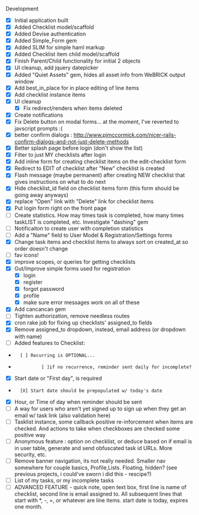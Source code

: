
Development
* [X] Initial application built
* [X] Added Checklist model/scaffold
* [X] Added Devise authentication
* [X] Added Simple_Form gem
* [X] Added SLIM for simple haml markup
* [X] Added Checklist item child model/scaffold
* [X] Finish Parent/Child functionality for initial 2 objects
* [X] UI cleanup, add jquery datepicker
* [X] Added "Quiet Assets" gem, hides all asset info from WeBRICK output window
* [X] Add best_in_place for in place editing of line items
* [X] Add checklist instance items
* [X] UI cleanup
	* [X] Fix redirect/renders when items deleted
* [X] Create notifications
* [X] Fix Delete button on modal forms... at the moment, I've reverted to javscript prompts :(
* [X] better confirm dialogs : http://www.pjmccormick.com/nicer-rails-confirm-dialogs-and-not-just-delete-methods
* [X] Better splash page before login (don't show the list)
* [X] Filter to just MY checklists after login
* [X] Add inline form for creating checklist items on the edit-checklist form
* [X] Redirect to EDIT of checklist after "New" checklist is created
* [X] Flash message (maybe permanent) after creating NEW checklist that gives instructions on what to do next
* [X] Hide checklist_id field on checklist items form (this form should be going away anyways)
* [X] replace "Open" link with "Delete" link for checklist items
* [X] Put login form right on the front page
* [ ] Create statistics.  How may times task is completed, how many times taskLIST is completed, etc. Investigate "dashing" gem
* [ ] Notificaiton to create user with completion statistics
* [ ] Add a "Name" field to User Model & Registration/Settings forms
* [X] Change task items and checklist items to always sort on created_at so order doesn't change
* [ ] fav icons!
* [X] improve scopes, or queries for getting checklists
* [X] Gut/Improve simple forms used for registration
	* [X] login
	* [X] register
	* [X] forgot password
	* [X] profile
	* [X] make sure error messages work on all of these
* [X] Add cancancan gem
* [ ] Tighten authorization, remove needless routes
* [X] cron rake job for fixing up checklists' assigned_to fields
* [X] Remove assigned_to dropdown, instead, email address (or dropdown with name)
* [ ] Added features to Checklist:
*		[ ] Recurring is OPTIONAL...
*				[ ]if no recurrence, reminder sent daily for incomplete?
*   [X] Start date or "First day", is required
*		[X] Start date should be prepopulated w/ today's date
*   [X] Hour, or Time of day when reminder should be sent
* [ ] A way for users who aren't yet signed up to sign up when they get an email w/ task link (also validation here)
* [ ] Tasklist instance, some callback positive re-inforcement when items are checked.  And actions to take when checkboxes are checked some positive way
* [ ] Anonymous feature : option on checklist, or deduce based on if email is in user table, generate and send obfuscated task id URLs.  More security, etc.
* [ ] Remove banner navigation, its not really needed.  Smaller nav somewhere for couple basics, Profile,Lists.  Floating, hidden? (see previous projects, i could've sworn i did this - rescipe?)
* [ ] List of my tasks, or my incomplete tasks
* [ ] ADVANCED FEATURE - quick note, open text box, first line is name of checklist, second line is email assigned to.  All subsequent lines that start with *, -, =, or whatever are line items.  start date is today, expires one month.
